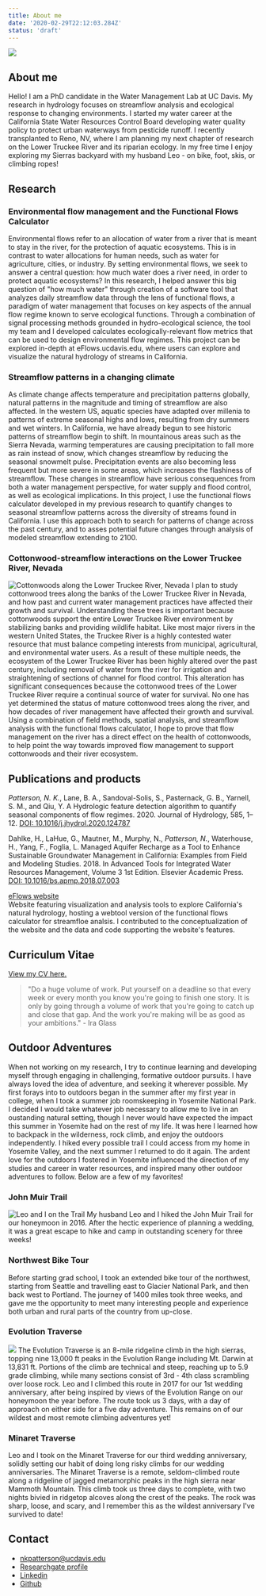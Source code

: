 ```yaml
---
title: About me
date: '2020-02-29T22:12:03.284Z'
status: 'draft'
---
```


![](./bio_pic.jpg)

## About me

Hello! I am a PhD candidate in the Water Management Lab at UC Davis. My research in hydrology focuses on streamflow analysis and ecological response to changing environments. I started my water career at the California State Water Resources Control Board  developing water quality policy to protect urban waterways from pesticide runoff. I recently transplanted to Reno, NV, where I am planning my next chapter of research on the Lower Truckee River and its riparian ecology. In my free time I enjoy exploring my Sierras backyard with my husband Leo - on bike, foot, skis, or climbing ropes! 

## Research

### Environmental flow management and the Functional Flows Calculator
Environmental flows refer to an allocation of water from a river that is meant to stay in the river, for the protection of aquatic ecosystems. This is in contrast to water allocations for human needs, such as water for agriculture, cities, or industry. By setting environmental flows, we seek to answer a central question: how much water does a river need, in order to protect aquatic ecosystems? In this research, I helped answer this big question of "how much water" through creation of a software tool that analyzes daily streamflow data through the lens of functional flows, a paradigm of water management that focuses on key aspects of the annual flow regime known to serve ecological functions. Through a combination of signal processing methods grounded in hydro-ecological science, the tool my team and I developed calculates ecologically-relevant flow metrics that can be used to design environmental flow regimes. This project can be explored in-depth at eFlows.ucdavis.edu, where users can explore and visualize the natural hydrology of streams in California. 

### Streamflow patterns in a changing climate
As climate change affects temperature and precipitation patterns globally, natural patterns in the magnitude and timing of streamflow are also affected. In the western US, aquatic species have adapted over millenia to patterns of extreme seasonal highs and lows, resulting from dry summers and wet winters. In California, we have already begun to see historic patterns of streamflow begin to shift. In mountainous areas such as the Sierra Nevada, warming temperatures are causing precipitation to fall more as rain instead of snow, which changes streamflow by reducing the seasonal snowmelt pulse. Precipitation events are also becoming less frequent but more severe in some areas, which increases the flashiness of streamflow. These changes in streamflow have serious consequences from both a water management perspective, for water supply and flood control, as well as ecological implications. In this project, I use the functional flows calculator developed in my previous research to quantify changes to seasonal streamflow patterns across the diversity of streams found in California. I use this approach both to search for patterns of change across the past century, and to asses potential future changes through analysis of modeled streamflow extending to 2100.  

### Cottonwood-streamflow interactions on the Lower Truckee River, Nevada
![Cottonwoods along the Lower Truckee River, Nevada](./cottonwood.jpeg)
I plan to study cottonwood trees along the banks of the Lower Truckee River in Nevada, and how past and current water management practices have affected their growth and survival. Understanding these trees is important because cottonwoods support the entire Lower Truckee River environment by stabilizing banks and providing wildlife habitat. Like most major rivers in the western United States, the Truckee River is a highly contested water resource that must balance competing interests from municipal, agricultural, and environmental water users. As a result of these multiple needs, the ecosystem of the Lower Truckee River has been highly altered over the past century, including removal of water from the river for irrigation and straightening of sections of channel for flood control. This alteration has significant consequences because the cottonwood trees of the Lower Truckee River require a continual source of water for survival. No one has yet determined the status of mature cottonwood trees along the river, and how decades of river management have affected their growth and survival. Using a combination of field methods, spatial analysis, and streamflow analysis with the functional flows calculator, I hope to prove that flow management on the river has a direct effect on the health of cottonwoods, to help point the way towards improved flow management to support cottonwoods and their river ecosystem.

##  Publications and products

*Patterson, N. K.*, Lane, B. A., Sandoval-Solis, S., Pasternack, G. B., Yarnell, S. M., and Qiu, Y. A Hydrologic feature detection algorithm to quantify seasonal components of flow regimes. 2020. Journal of Hydrology, 585, 1–12. [DOI: 10.1016/j.jhydrol.2020.124787](https://doi.org/10.1016/j.jhydrol.2020.124787)

Dahlke, H., LaHue, G., Mautner, M., Murphy, N., *Patterson, N.*, Waterhouse, H., Yang, F., Foglia, L. Managed Aquifer Recharge as a Tool to Enhance Sustainable Groundwater Management in California: Examples from Field and Modeling Studies. 2018. In Advanced Tools for Integrated Water Resources Management, Volume 3 1st Edition. Elsevier Academic Press. [DOI: 10.1016/bs.apmp.2018.07.003](https://doi.org/10.1016/bs.apmp.2018.07.003)

[eFlows website](https://eflows.ucdavis.edu/) <br />
Website featuring visualization and analysis tools to explore California's natural hydrology, hosting a webtool version of the functional flows calculator for streamfloe analsis. I contributed to the conceptualization of the website and the data and code supporting the website's features. 

## Curriculum Vitae

[View my CV here.](./content/blog/about/CV_2020.pdf) 

> "Do a huge volume of work. Put yourself on a deadline so that every week or every month you know you're going to finish one story. It is only by going through a volume of work that you're going to catch up and close that gap. And the work you're making will be as good as your ambitions." - Ira Glass

## Outdoor Adventures
When not working on my research, I try to continue learning and developing myself through engaging in challenging, formative outdoor pursuits. I have always loved the idea of adventure, and seeking it wherever possible. My first forays into to outdoors began in the summer after my first year in college, when I took a summer job roomskeeping in Yosemite National Park. I decided I would take whatever job necessary to allow me to live in an oustanding natural setting, though I never would have expected the impact this summer in Yosemite had on the rest of my life. It was here I learned how to backpack in the wilderness, rock climb, and enjoy the outdoors independently. I hiked every possible trail I could access from my home in Yosemite Valley, and the next summer I returned to do it again. The ardent love for the outdoors I fostered in Yosemite influenced the direction of my studies and career in water resources, and inspired many other outdoor adventures to follow. Below are a few of my favorites!  

### John Muir Trail
![Leo and I on the Trail](./JMT.jpg)
My husband Leo and I hiked the John Muir Trail for our honeymoon in 2016. After the hectic experience of planning a wedding, it was a great escape to hike and camp in outstanding scenery for three weeks! 

### Northwest Bike Tour
Before starting grad school, I took an extended bike tour of the northwest, starting from Seattle and travelling east to Glacier National Park, and then back west to Portland. The journey of 1400 miles took three weeks, and gave me the opportunity to meet many interesting people and experience both urban and rural parts of the country from up-close. 

### Evolution Traverse
![](./Evo.jpg)
The Evolution Traverse is an 8-mile ridgeline climb in the high sierras, topping nine 13,000 ft  peaks in the Evolution Range including Mt. Darwin at 13,831 ft. Portions of the climb are technical and steep, reaching up to 5.9 grade climbing, while many sections consist of 3rd - 4th class scrambling over loose rock. Leo and I climbed this route in 2017 for our 1st wedding anniversary, after being inspired by views of the Evolution Range on our honeymoon the year before. The route took us 3 days, with a day of approach on either side for a five day adventure. This remains on of our wildest and most remote climbing adventures yet! 

### Minaret Traverse 
<!-- ![](./Minaret.jpeg) -->
Leo and I took on the Minaret Traverse for our third wedding anniversary, solidly setting our habit of doing long risky climbs for our wedding anniversaries. The Minaret Traverse is a remote, seldom-climbed route along a ridgeline of jagged metamorphic peaks in the high sierra near Mammoth Mountain. This climb took us three days to complete, with two nights bivied in ridgetop alcoves along the crest of the peaks. The rock was sharp, loose, and scary, and I remember this as the wildest anniversary I've survived to date! 

## Contact
- nkpatterson@ucdavis.edu
- [Researchgate profile](https://www.researchgate.net/profile/Noelle_Patterson)
- [Linkedin](https://www.linkedin.com/in/noelle-patterson/)
- [Github](https://github.com/NoellePatterson)

